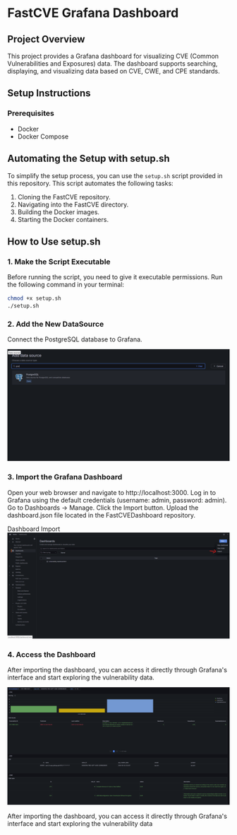 # FastCVE Grafana Dashboard

## Project Overview

This project provides a Grafana dashboard for visualizing CVE (Common Vulnerabilities and Exposures) data. The dashboard supports searching, displaying, and visualizing data based on CVE, CWE, and CPE standards.

## Setup Instructions

### Prerequisites

- Docker
- Docker Compose

## Automating the Setup with setup.sh

To simplify the setup process, you can use the `setup.sh` script provided in this repository. This script automates the following tasks:

1. Cloning the FastCVE repository.
2. Navigating into the FastCVE directory.
3. Building the Docker images.
4. Starting the Docker containers.

## How to Use setup.sh

### 1. Make the Script Executable

Before running the script, you need to give it executable permissions. Run the following command in your terminal:

```bash
chmod +x setup.sh
./setup.sh
```

### 2. Add the New DataSource

Connect the PostgreSQL database to Grafana.

![Connect postgress  database](images/image-2.png)

### 3. Import the Grafana Dashboard

Open your web browser and navigate to http://localhost:3000.
Log in to Grafana using the default credentials (username: admin, password: admin).
Go to Dashboards -> Manage.
Click the Import button.
Upload the dashboard.json file located in the FastCVEDashboard repository.

Dashboard Import
![alt text](images/image.png)

### 4. Access the Dashboard

After importing the dashboard, you can access it directly through Grafana's interface and start exploring the vulnerability data.

![alt text](images/image-3.png)

After importing the dashboard, you can access it directly through Grafana's interface and start exploring the vulnerability data

```

```
